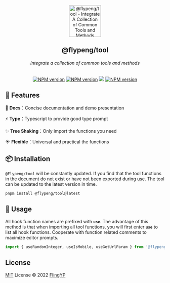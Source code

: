 <div align="center">
<a href="https://github.com/flingyp/YToolUse">
  <img src="https://yyblog.top/flypeng-tool/favicon.png" alt="@flypeng/tool - Integrate A Collection of Common Tools and Methods" width="100">
</a>
<br>
<h2>@flypeng/tool</h2>
<h6>Integrate a collection of common tools and methods</h6>

<a href="https://www.npmjs.com/package/@flypeng/tool" target="__blank"><img src="https://img.shields.io/npm/v/@flypeng/tool" alt="NPM version"></a> <a href="https://www.npmjs.com/package/@flypeng/tool" target="__blank"><img src="https://img.shields.io/npm/l/@flypeng/tool?style=plastic" alt="NPM version"></a> <a href="https://yyblog.top/flypeng-tool"><img src="https://img.shields.io/badge/-Dosc%20%26%20Demo-green" /></a> <a href="https://www.npmjs.com/package/@flypeng/tool" target="__blank"><img src="https://img.shields.io/npm/dm/@flypeng/tool" alt="NPM version"></a>

</div>

## 🚀 Features

🌈 **Docs**：Concise documentation and demo presentation

⚡ **Type**：Typescript to provide good type prompt

✨ **Tree Shaking**：Only import the functions you need

☀️ **Flexible**：Universal and practical the functions

## 📦 Installation

`@Flypeng/tool` will be constantly updated. If you find that the tool functions in the document do not exist or have not been exported during use. The tool can be updated to the latest version in time.

```sh
pnpm install @flypeng/tool@latest
```

## 🎉 Usage

All hook function names are prefixed with **`use`**. The advantage of this method is that when importing all tool functions, you will first enter **`use`** to list all hook functions. Cooperate with function related comments to maximize editor prompts.

```ts
import { useRandomInteger, useIsMobile, useGetUrlParam } from '@flypeng/tool/browser'
```

## License

[MIT](./LICENSE) License © 2022 [FlingYP](https://github.com/flingyp)
